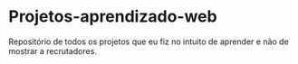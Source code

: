 # Projetos-aprendizado-web
Repositório de todos os projetos que eu fiz no intuito de aprender e não de mostrar a recrutadores.
